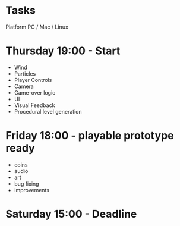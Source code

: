 Tasks
=====

Platform PC / Mac / Linux

# Thursday 19:00 - Start

- Wind
- Particles
- Player Controls
- Camera
- Game-over logic
- UI
- Visual Feedback
- Procedural level generation

# Friday 18:00 - playable prototype ready

- coins
- audio
- art
- bug fixing
- improvements

# Saturday 15:00 - Deadline
